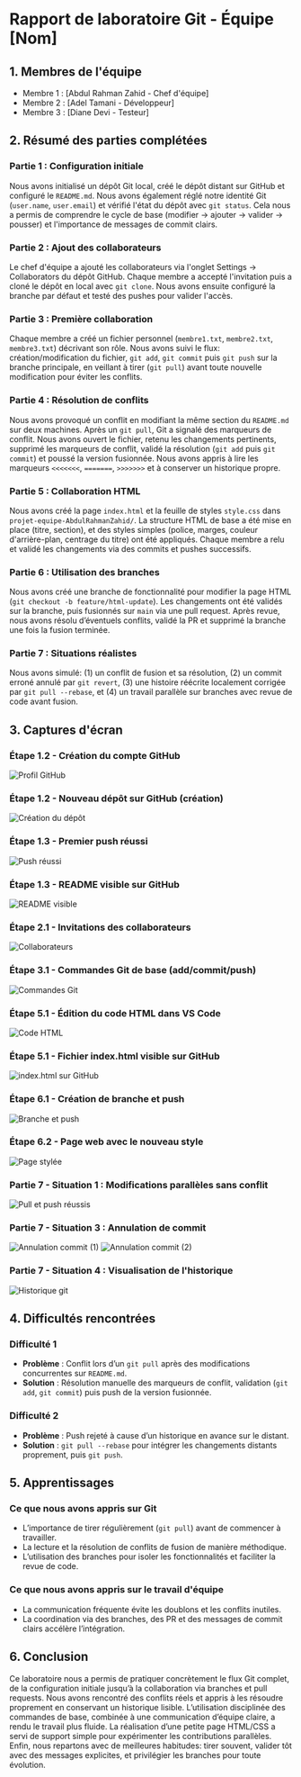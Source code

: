 # Rapport de laboratoire Git - Équipe [Nom]

## 1. Membres de l'équipe
- Membre 1 : [Abdul Rahman Zahid - Chef d'équipe]
- Membre 2 : [Adel Tamani - Développeur]
- Membre 3 : [Diane Devi - Testeur]

## 2. Résumé des parties complétées

### Partie 1 : Configuration initiale
Nous avons initialisé un dépôt Git local, créé le dépôt distant sur GitHub et configuré le `README.md`. Nous avons également réglé notre identité Git (`user.name`, `user.email`) et vérifié l'état du dépôt avec `git status`. Cela nous a permis de comprendre le cycle de base (modifier → ajouter → valider → pousser) et l'importance de messages de commit clairs.

### Partie 2 : Ajout des collaborateurs
Le chef d'équipe a ajouté les collaborateurs via l'onglet Settings → Collaborators du dépôt GitHub. Chaque membre a accepté l'invitation puis a cloné le dépôt en local avec `git clone`. Nous avons ensuite configuré la branche par défaut et testé des pushes pour valider l'accès.

### Partie 3 : Première collaboration
Chaque membre a créé un fichier personnel (`membre1.txt`, `membre2.txt`, `membre3.txt`) décrivant son rôle. Nous avons suivi le flux: création/modification du fichier, `git add`, `git commit` puis `git push` sur la branche principale, en veillant à tirer (`git pull`) avant toute nouvelle modification pour éviter les conflits.

### Partie 4 : Résolution de conflits
Nous avons provoqué un conflit en modifiant la même section du `README.md` sur deux machines. Après un `git pull`, Git a signalé des marqueurs de conflit. Nous avons ouvert le fichier, retenu les changements pertinents, supprimé les marqueurs de conflit, validé la résolution (`git add` puis `git commit`) et poussé la version fusionnée. Nous avons appris à lire les marqueurs `<<<<<<<`, `=======`, `>>>>>>>` et à conserver un historique propre.

### Partie 5 : Collaboration HTML
Nous avons créé la page `index.html` et la feuille de styles `style.css` dans `projet-equipe-AbdulRahmanZahid/`. La structure HTML de base a été mise en place (titre, section), et des styles simples (police, marges, couleur d'arrière-plan, centrage du titre) ont été appliqués. Chaque membre a relu et validé les changements via des commits et pushes successifs.

### Partie 6 : Utilisation des branches
Nous avons créé une branche de fonctionnalité pour modifier la page HTML (`git checkout -b feature/html-update`). Les changements ont été validés sur la branche, puis fusionnés sur `main` via une pull request. Après revue, nous avons résolu d’éventuels conflits, validé la PR et supprimé la branche une fois la fusion terminée.

### Partie 7 : Situations réalistes
Nous avons simulé: (1) un conflit de fusion et sa résolution, (2) un commit erroné annulé par `git revert`, (3) une histoire réécrite localement corrigée par `git pull --rebase`, et (4) un travail parallèle sur branches avec revue de code avant fusion.

## 3. Captures d'écran

### Étape 1.2 - Création du compte GitHub
![Profil GitHub](../travail-a-remettre/screenshots/profil_github.png)

### Étape 1.2 - Nouveau dépôt sur GitHub (création)
![Création du dépôt](../travail-a-remettre/screenshots/capture_depot_git.png)

### Étape 1.3 - Premier push réussi
![Push réussi](../travail-a-remettre/screenshots/git_push_success.png)

### Étape 1.3 - README visible sur GitHub
![README visible](../travail-a-remettre/screenshots/readme_visible.png)

### Étape 2.1 - Invitations des collaborateurs
![Collaborateurs](../travail-a-remettre/screenshots/collaborateurs_invitations.png)

### Étape 3.1 - Commandes Git de base (add/commit/push)
![Commandes Git](../travail-a-remettre/screenshots/git_commands.png)

### Étape 5.1 - Édition du code HTML dans VS Code
![Code HTML](../travail-a-remettre/screenshots/codeHTML.png)

### Étape 5.1 - Fichier index.html visible sur GitHub
![index.html sur GitHub](../travail-a-remettre/screenshots/indexGithub.png)

### Étape 6.1 - Création de branche et push
![Branche et push](../travail-a-remettre/screenshots/creationBrancheEtPush.png)

### Étape 6.2 - Page web avec le nouveau style
![Page stylée](../travail-a-remettre/screenshots/pageWebAvecNouveauStyle.png)

### Partie 7 - Situation 1 : Modifications parallèles sans conflit
![Pull et push réussis](../travail-a-remettre/screenshots/terminalPullEtPush.png)

### Partie 7 - Situation 3 : Annulation de commit
![Annulation commit (1)](../travail-a-remettre/screenshots/terminalAnnulationCommit.png)
![Annulation commit (2)](../travail-a-remettre/screenshots/terminalAnnulationCommit2.png)

### Partie 7 - Situation 4 : Visualisation de l'historique
![Historique git](../travail-a-remettre/screenshots/terminalHistorique.png)

## 4. Difficultés rencontrées

### Difficulté 1
- **Problème** : Conflit lors d’un `git pull` après des modifications concurrentes sur `README.md`.
- **Solution** : Résolution manuelle des marqueurs de conflit, validation (`git add`, `git commit`) puis push de la version fusionnée.

### Difficulté 2
- **Problème** : Push rejeté à cause d’un historique en avance sur le distant.
- **Solution** : `git pull --rebase` pour intégrer les changements distants proprement, puis `git push`.

## 5. Apprentissages

### Ce que nous avons appris sur Git
- L’importance de tirer régulièrement (`git pull`) avant de commencer à travailler.
- La lecture et la résolution de conflits de fusion de manière méthodique.
- L’utilisation des branches pour isoler les fonctionnalités et faciliter la revue de code.

### Ce que nous avons appris sur le travail d'équipe
- La communication fréquente évite les doublons et les conflits inutiles.
- La coordination via des branches, des PR et des messages de commit clairs accélère l’intégration.

## 6. Conclusion
Ce laboratoire nous a permis de pratiquer concrètement le flux Git complet, de la configuration initiale jusqu’à la collaboration via branches et pull requests. Nous avons rencontré des conflits réels et appris à les résoudre proprement en conservant un historique lisible. L’utilisation disciplinée des commandes de base, combinée à une communication d’équipe claire, a rendu le travail plus fluide. La réalisation d’une petite page HTML/CSS a servi de support simple pour expérimenter les contributions parallèles. Enfin, nous repartons avec de meilleures habitudes: tirer souvent, valider tôt avec des messages explicites, et privilégier les branches pour toute évolution.
